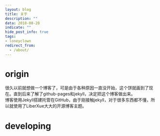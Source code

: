 ```yaml
---
layout: blog
title: 关于
description: ""
data: 2018-08-28
indicate: ""
hide_post_info: true
tags: 
- loneyclown
redirect_from:
  - /about/
---
```


# origin
很久以前就想做一个博客了，可是由于各种原因一直没开始，这个饼就画到了现在。直到后来了解了github-pages和jekyll，决定把这个博客做出来。  
博客使用Jekyll搭建托管在GitHub，由于刚接触jekyll，对于很多东西都不懂，所以就使用了LiberXue大大的开源博客主题。 

# developing

